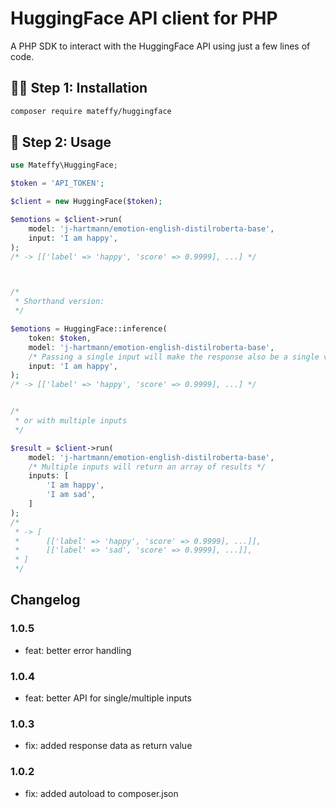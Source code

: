 # HuggingFace API client for PHP

A PHP SDK to interact with the HuggingFace API using just a few lines of code.

## 🧑‍💻 Step 1: Installation

```bash
composer require mateffy/huggingface
```

## 🚀 Step 2: Usage

```php
use Mateffy\HuggingFace;

$token = 'API_TOKEN';

$client = new HuggingFace($token);

$emotions = $client->run(
    model: 'j-hartmann/emotion-english-distilroberta-base',
    input: 'I am happy',
);
/* -> [['label' => 'happy', 'score' => 0.9999], ...] */



/*
 * Shorthand version:
 */

$emotions = HuggingFace::inference(
    token: $token,
    model: 'j-hartmann/emotion-english-distilroberta-base',
    /* Passing a single input will make the response also be a single value */
    input: 'I am happy',
);
/* -> [['label' => 'happy', 'score' => 0.9999], ...] */


/* 
 * or with multiple inputs
 */

$result = $client->run(
    model: 'j-hartmann/emotion-english-distilroberta-base',
    /* Multiple inputs will return an array of results */
    inputs: [
        'I am happy',
        'I am sad',
    ]
);
/*
 * -> [
 *      [['label' => 'happy', 'score' => 0.9999], ...]],
 *      [['label' => 'sad', 'score' => 0.9999], ...]],
 * ]
 */
```

## Changelog

### 1.0.5
- feat: better error handling

### 1.0.4
- feat: better API for single/multiple inputs

### 1.0.3

- fix: added response data as return value

### 1.0.2

- fix: added autoload to composer.json 